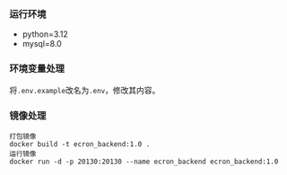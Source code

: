 ### 运行环境
- python=3.12
- mysql=8.0

### 环境变量处理
将`.env.example`改名为`.env`，修改其内容。


### 镜像处理
```
打包镜像
docker build -t ecron_backend:1.0 .
运行镜像
docker run -d -p 20130:20130 --name ecron_backend ecron_backend:1.0
```